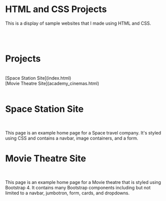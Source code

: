 <h1> HTML and CSS Projects</h1>
<p>This is a display of sample websites that I made using HTML and CSS.</p>
<br>
<br>
<h1> Projects</h1>
<br>
[Space Station Site](index.html)
<br>
[Movie Theatre Site](academy_cinemas.html)
<br>
<br>
<h1> Space Station Site</h1>
<br>
<p> This page is an example home page for a Space travel company. It's styled using CSS and contains a navbar, image containers, and a form.</p>
<h1> Movie Theatre Site</h1>
<br>
<p>This page is an example home page for a Movie theatre that is styled using Bootstrap 4. It contains many Bootstrap components including but not limited to a navbar, jumbotron, form, cards, and dropdowns.</p>
 
  
